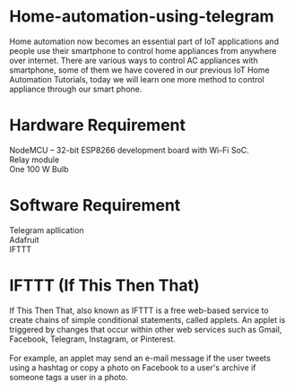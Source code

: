 # Home-automation-using-telegram
Home automation now becomes an essential part of IoT applications and people use their smartphone to control home appliances from anywhere over internet. There are various ways to control AC appliances with smartphone, some of them we have covered in our previous IoT Home Automation Tutorials, today we will learn one more method to control appliance through our smart phone.

# Hardware Requirement
NodeMCU – 32-bit ESP8266 development board with Wi-Fi SoC. \
Relay module \
One 100 W Bulb


# Software Requirement
Telegram apllication \
Adafruit \
IFTTT

# IFTTT (If This Then That)

If This Then That, also known as IFTTT is a free web-based service to create chains of simple conditional statements, called applets. An applet is triggered by changes that occur within other web services such as Gmail, Facebook, Telegram, Instagram, or Pinterest. \
 \
For example, an applet may send an e-mail message if the user tweets using a hashtag or copy a photo on Facebook to a user's archive if someone tags a user in a photo.
